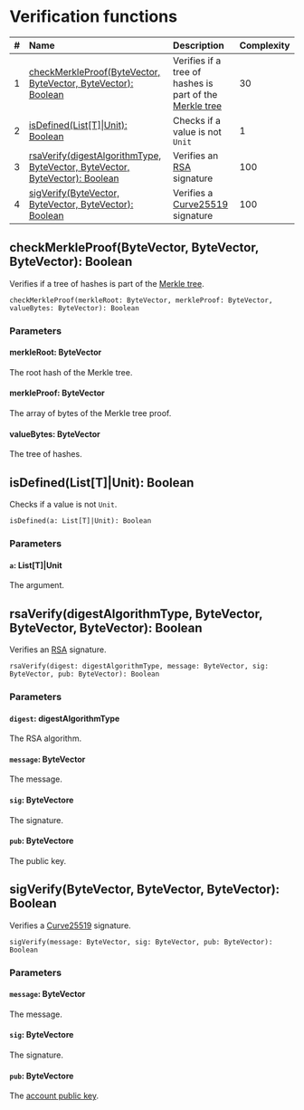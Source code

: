 # Verification functions

| # | Name | Description | Complexity |
| :--- | :--- | :--- | :--- |
| 1 | [checkMerkleProof(ByteVector, ByteVector, ByteVector): Boolean](#check-merkle-proof) | Verifies if a tree of hashes is part of the [Merkle tree](https://en.wikipedia.org/wiki/Merkle_tree) | 30 |
| 2 | [isDefined(List[T]&#124;Unit): Boolean](#is-defined) | Checks if a value is not `Unit` | 1 |
| 3 | [rsaVerify(digestAlgorithmType, ByteVector, ByteVector, ByteVector): Boolean](#rsa-verify) | Verifies an [RSA](https://en.wikipedia.org/wiki/RSA_%28cryptosystem%29) signature | 100 |
| 4 | [sigVerify(ByteVector, ByteVector, ByteVector): Boolean](#sig-verify) | Verifies a [Curve25519](https://en.wikipedia.org/wiki/Curve25519) signature | 100 |

## checkMerkleProof(ByteVector, ByteVector, ByteVector): Boolean<a id="check-merkle-proof"></a>

Verifies if a tree of hashes is part of the [Merkle tree](https://en.wikipedia.org/wiki/Merkle_tree).

``` ride
checkMerkleProof(merkleRoot: ByteVector, merkleProof: ByteVector, valueBytes: ByteVector): Boolean
```

### Parameters

#### merkleRoot: ByteVector

The root hash of the Merkle tree.

#### merkleProof: ByteVector

The array of bytes of the Merkle tree proof.

#### valueBytes: ByteVector

The tree of hashes.

## isDefined(List[T]|Unit): Boolean<a id="is-defined"></a>

Checks if a value is not `Unit`.

```
isDefined(a: List[T]|Unit): Boolean
```

### Parameters

#### `a`: List[T]|Unit

The argument.

## rsaVerify(digestAlgorithmType, ByteVector, ByteVector, ByteVector): Boolean<a id="rsa-verify"></a>

Verifies an [RSA](https://en.wikipedia.org/wiki/RSA_%28cryptosystem%29) signature.

``` ride
rsaVerify(digest: digestAlgorithmType, message: ByteVector, sig: ByteVector, pub: ByteVector): Boolean
```

### Parameters

#### `digest`: digestAlgorithmType

The RSA algorithm.

#### `message`: ByteVector

The message.

#### `sig`: ByteVectore

The signature.

#### `pub`: ByteVectore

The public key.

## sigVerify(ByteVector, ByteVector, ByteVector): Boolean<a id="sig-verify"></a>

Verifies a [Curve25519](https://en.wikipedia.org/wiki/Curve25519) signature.

``` ride
sigVerify(message: ByteVector, sig: ByteVector, pub: ByteVector): Boolean
```

### Parameters

#### `message`: ByteVector

The message.

#### `sig`: ByteVectore

The signature.

#### `pub`: ByteVectore

The [account public key](http://confluence.wavesplatform.com/display/WDOCS/Account+public+key).
